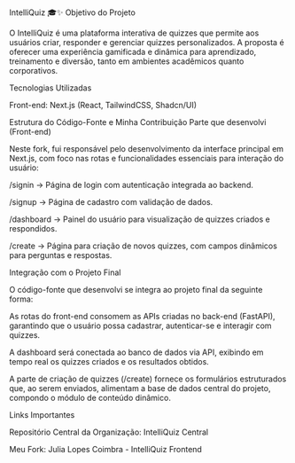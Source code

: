 IntelliQuiz 🎓✨
Objetivo do Projeto

O IntelliQuiz é uma plataforma interativa de quizzes que permite aos usuários criar, responder e gerenciar quizzes personalizados. A proposta é oferecer uma experiência gamificada e dinâmica para aprendizado, treinamento e diversão, tanto em ambientes acadêmicos quanto corporativos.

Tecnologias Utilizadas

Front-end: Next.js (React, TailwindCSS, Shadcn/UI)

Estrutura do Código-Fonte e Minha Contribuição
Parte que desenvolvi (Front-end)

Neste fork, fui responsável pelo desenvolvimento da interface principal em Next.js, com foco nas rotas e funcionalidades essenciais para interação do usuário:

/signin → Página de login com autenticação integrada ao backend.

/signup → Página de cadastro com validação de dados.

/dashboard → Painel do usuário para visualização de quizzes criados e respondidos.

/create → Página para criação de novos quizzes, com campos dinâmicos para perguntas e respostas.

Integração com o Projeto Final

O código-fonte que desenvolvi se integra ao projeto final da seguinte forma:

As rotas do front-end consomem as APIs criadas no back-end (FastAPI), garantindo que o usuário possa cadastrar, autenticar-se e interagir com quizzes.

A dashboard será conectada ao banco de dados via API, exibindo em tempo real os quizzes criados e os resultados obtidos.

A parte de criação de quizzes (/create) fornece os formulários estruturados que, ao serem enviados, alimentam a base de dados central do projeto, compondo o módulo de conteúdo dinâmico.

Links Importantes

Repositório Central da Organização: IntelliQuiz Central

Meu Fork: Julia Lopes Coimbra - IntelliQuiz Frontend
